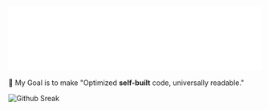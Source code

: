 <img src="./assets/header.svg" alt="Header SVG"/>

🚀  My Goal is to make "Optimized **self-built** code, universally readable."

<img src="https://streak-stats.demolab.com?user=thanhhoann&theme=radical&hide_border=true&card_width=501" alt="Github Sreak" />

<!--START_SECTION:activity-->
<!--END_SECTION:activity-->
